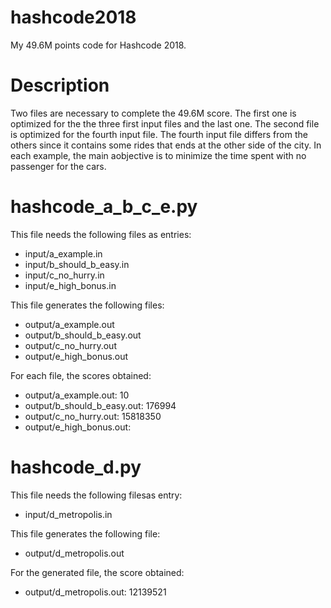 # hashcode2018
My 49.6M points code for Hashcode 2018. 

# Description
Two files are necessary to complete the 49.6M score. The first one is optimized for the the three first input files and the last one. 
The second file is optimized for the fourth input file. The fourth input file differs from the others since it contains some rides that ends at the other side of the city.
In each example, the main aobjective is to minimize the time spent with no passenger for the cars. 

# hashcode_a_b_c_e.py
This file needs the following files as entries:  
- input/a_example.in
- input/b_should_b_easy.in
- input/c_no_hurry.in
- input/e_high_bonus.in

This file generates the following files:
- output/a_example.out
- output/b_should_b_easy.out
- output/c_no_hurry.out
- output/e_high_bonus.out

For each file, the scores obtained:
- output/a_example.out: 10
- output/b_should_b_easy.out: 176994
- output/c_no_hurry.out: 15818350
- output/e_high_bonus.out: 

# hashcode_d.py
This file needs the following filesas entry:  
- input/d_metropolis.in

This file generates the following file:
- output/d_metropolis.out

For the generated file, the score obtained:
- output/d_metropolis.out: 12139521 
